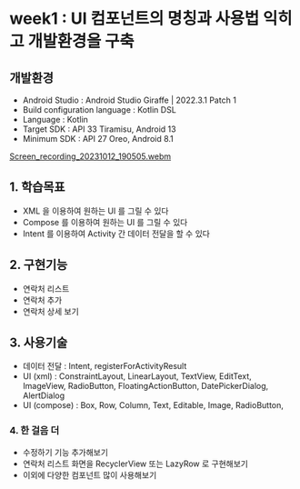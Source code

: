 # week1 : UI 컴포넌트의 명칭과 사용법 익히고 개발환경을 구축

## 개발환경
* Android Studio : Android Studio Giraffe | 2022.3.1 Patch 1
* Build configuration language : Kotlin DSL
* Language : Kotlin
* Target SDK : API 33 Tiramisu, Android 13 
* Minimum SDK : API 27 Oreo, Android 8.1
  
[Screen_recording_20231012_190505.webm](https://github.com/KakaoTechCamp-Android-Step2-2023/week1/assets/24618293/57b65fea-1d8a-44c5-9db5-62082afa86ce)

## 1. 학습목표

- XML 을 이용하여 원하는 UI 를 그릴 수 있다
- Compose 를 이용하여 원하는 UI 를 그릴 수 있다
- Intent 를 이용하여 Activity 간 데이터 전달을 할 수 있다

## 2. 구현기능

- 연락처 리스트
- 연락처 추가
- 연락처 상세 보기

## 3. 사용기술

- 데이터 전달 : Intent, registerForActivityResult
- UI (xml) : ConstraintLayout, LinearLayout, TextView, EditText, ImageView, RadioButton, FloatingActionButton, DatePickerDialog, AlertDialog
- UI (compose) : Box, Row, Column, Text, Editable, Image, RadioButton,

### 4. 한 걸음 더

- 수정하기 기능 추가해보기
- 연락처 리스트 화면을 RecyclerView 또는 LazyRow 로 구현해보기
- 이외에 다양한 컴포넌트 많이 사용해보기
